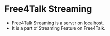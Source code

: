 # Free4Talk Streaming
- Free4Talk Streaming is a server on localhost.
- It is a part of Streaming Feature on Free4Talk.

